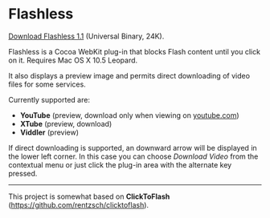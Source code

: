 Flashless
=========

[Download Flashless 1.1](http://cloud.github.com/downloads/useless/Flashless/Flashless.1.1.zip) (Universal Binary, 24K).

Flashless is a Cocoa WebKit plug-in that blocks Flash content until you click on it. Requires Mac OS X 10.5 Leopard.

It also displays a preview image and permits direct downloading of video files for some services.

Currently supported are:

* **YouTube** (preview, download only when viewing on [youtube.com](http://youtube.com/))
* **XTube** (preview, download)
* **Viddler** (preview)

If direct downloading is supported, an downward arrow will be displayed in the lower left corner. In this case you can choose _Download Video_ from the contextual menu or just click the plug-in area with the alternate key pressed.

***

This project is somewhat based on **ClickToFlash** (https://github.com/rentzsch/clicktoflash).